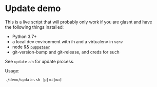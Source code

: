 # Update demo

This is a live script that will probably only work if you are glasnt and have the following things installed: 

 * Python 3.7+
 * a local dev environment with ih and a virtualenv in `venv`
 * node && [`puppeteer`](https://github.com/puppeteer/puppeteer)
 * git-version-bump and git-release, and creds for such

See `update.sh` for update process. 

Usage: 

```
./demo/update.sh [p|mi|ma]
```
